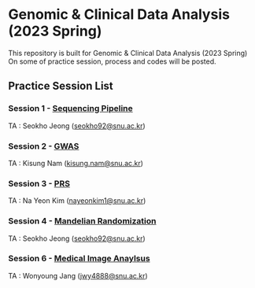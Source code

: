 # Genomic & Clinical Data Analysis (2023 Spring) 
This repository is built for Genomic & Clinical Data Analysis (2023 Spring) \
On some of practice session, process and codes will be posted.

## Practice Session List
### Session 1 - [Sequencing Pipeline](./Session1_Sequencing.md)  
TA : Seokho Jeong (seokho92@snu.ac.kr)

### Session 2 - [GWAS](./Session2_GWAS.md)
TA : Kisung Nam (kisung.nam@snu.ac.kr)

### Session 3 - [PRS](./Session3_PRS.md)  
TA : Na Yeon Kim (nayeonkim1@snu.ac.kr)

### Session 4 - [Mandelian Randomization](https://github.com/leelabsg/GCDA_Tutorial/blob/6c640a509182d76e34a60c64f67cf20ed467b71b/Session4%20Mandelian%20Randomization.Md)  
TA : Seokho Jeong (seokho92@snu.ac.kr)

### Session 6 - [Medical Image Anaylsus](https://github.com/leelabsg/GCDA_Tutorial/tree/main/Session6_Medical%20Image%20Analysis)  
TA : Wonyoung Jang (jwy4888@snu.ac.kr)
